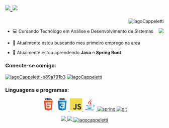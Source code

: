 <h1>
  <a href="https://github.com/IagoCappeletti/IagoCappeletti/blob/main/README.md">
    <img src="https://readme-typing-svg.demolab.com?font=Fira+Code&pause=700&color=1BB8E8&center=true&vCenter=true&width=1000&lines=Hello%2C+my+name+is+Iago+Cappeletti;Welcome+to+my+Github"/>
    <img src="https://readme-typing-svg.demolab.com?font=Fira+Code&pause=700&color=1BB8E8&center=true&vCenter=true&width=1000&lines=Currently%2C+i+am+a+student+in+software+development."/>
  </a>
</h1>

<p align="right"> <img src="https://komarev.com/ghpvc/?username=IagoCappeletti&label=Profile%20views&color=0e75b6&style=flat" alt="IagoCappeletti" /></p>

<img align="right" height="150" src="https://camo.githubusercontent.com/bb27b9c1df90df738e91a54665d3adb08f60583fad2f266ffbde14508e6dc918/68747470733a2f2f692e70696e696d672e636f6d2f6f726967696e616c732f65342f32362f37302f65343236373032656466383734623138316163656431653266613563366364652e676966" />

- 💻 Cursando Tecnólogo em Análise e Desenvolvimento de Sistemas 

- 🔭 Atualmente estou buscando meu primeiro emprego na area 

- 🌱 Atualmente estou aprendendo **Java** e **Spring Boot**

 
<h3 align="left">Conecte-se comigo:</h3>
<p align="left">
  <a href="https://www.linkedin.com/in/iago-kilppe-cappeletti/" target="blank"><img align="center" src="https://raw.githubusercontent.com/rahuldkjain/github-profile-readme-generator/master/src/images/icons/Social/linked-in-alt.svg" alt="IagoCappeletti-b89a791b3" height="30" width="40" /></a>
  <a href="https://www.instagram.com/iago_cappeletti/" target="blank"><img align="center" src="https://raw.githubusercontent.com/rahuldkjain/github-profile-readme-generator/master/src/images/icons/Social/instagram.svg" alt="IagoCappeletti" height="30" width="40" /></a>
</p>


<h3 align="left">Linguagens e programas:</h3>
<p align="center">
 <ahref="https://www.w3.org/html/" target="_blank" rel="norefer rer"> <img src="https://raw.githubusercontent.com/devicons/devicon/master/icons/html5/html5-original-wordmark.svg" alt="html5" width="40" height="40"/>
 </a>
  <a href="https://www.w3schools.com/css/" target="_blank" rel="noreferrer"> <img src="https://raw.githubusercontent.com/devicons/devicon/master/icons/css3/css3-original-wordmark.svg" alt="css3" width="40" height="40"/> </a>
  <a href="https://developer.mozilla.org/en-US/docs/Web/JavaScript" target="_blank" rel="noreferrer"> <img src="https://raw.githubusercontent.com/devicons/devicon/master/icons/javascript/javascript-original.svg" alt="javascript" width="40" height="40"/> </a>
  <a href="https://www.java.com" target="_blank" rel="noreferrer"> <img src="https://raw.githubusercontent.com/devicons/devicon/master/icons/java/java-original.svg" alt="java" width="40" height="40"/> </a>
<a href="https://spring.io/" target="_blank" rel="noreferrer"> <img src="https://www.vectorlogo.zone/logos/springio/springio-icon.svg" alt="spring" width="40" height="40"/> </a>
  <a href="https://git-scm.com/" target="_blank" rel="noreferrer"> <img src="https://www.vectorlogo.zone/logos/git-scm/git-scm-icon.svg" alt="git" width="40" height="40"/> </a>
</p>

<p align="center">
  <a href="https://github.com/IagoCappeletti">
    <img height="152px" src="https://github-readme-stats.vercel.app/api?username=IagoCappeletti&show_icons=true&theme=dark&include_all_commits=true&count_private=true"/>
    <img height="152px" src="https://github-readme-stats.vercel.app/api/top-langs/?username=IagoCappeletti&layout=compact&langs_count=7&theme=dark"/> 
  <img align="center" height="152px" src="https://github-readme-streak-stats.herokuapp.com/?user=iagocappeletti&theme=dark" alt="iagocappeletti" />
  </a>
</p>
